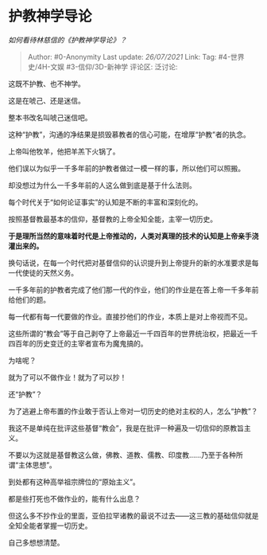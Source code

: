 # 护教神学导论
*如何看待林慈信的《护教神学导论》？*

> Author: #0-Anonymity
> Last update: *26/07/2021*
> Link:
> Tag: #4-世界史/4H-文娱 #3-信仰/3D-新神学
> 评论区:
> 泛讨论:

这既不护教、也不神学。

这是在唬己、还是迷信。

整本书改名叫唬己迷信吧。

这种“护教”，沟通的净结果是损毁慕教者的信心可能，在增厚“护教”者的执念。

上帝叫他牧羊，他把羊羔下火锅了。

他们误以为似乎一千多年前的护教者做过一模一样的事，所以他们可以照搬。

却没想过为什么一千多年前的人这么做到底是基于什么法则。

每个时代关于“如何论证事实”的认知是不断的丰富和深刻化的。

按照基督教最基本的信仰，基督教的上帝全知全能，主宰一切历史。

**于是理所当然的意味着时代是上帝推动的，人类对真理的技术的认知是上帝亲手浇灌出来的。**

换句话说，在每一个时代把对基督信仰的认识提升到上帝提升的新的水准要求是每一代使徒的天然义务。

一千多年前的护教者完成了他们那一代的作业，他们的作业是在答上帝一千多年前给他们的题。

每一代都有每一代要做的作业。直接抄他们的作业，本质上是对上帝视而不见。

这些所谓的“教会”等于自己剥夺了上帝最近一千四百年的世界统治权，把最近一千四百年的历史变迁的主宰者宣布为魔鬼搞的。

为啥呢？

就为了可以不做作业！就为了可以抄！

还“护教”？

为了逃避上帝布置的作业敢于否认上帝对一切历史的绝对主权的人，怎么“护教”？

我这不是单纯在批评这些基督“教会”，我是在批评一种遍及一切信仰的原教旨主义。

不要以为这就是基督教这么做，佛教、道教、儒教、印度教……乃至于各种所谓“主体思想”。

到处都有这种高举祖宗牌位的“原始主义”。

都是些打死也不做作业的，能有什么出息？

但这么多不抄作业的里面，亚伯拉罕诸教的最说不过去——这三教的基础信仰就是全知全能者掌握一切历史。

自己多想想清楚。
